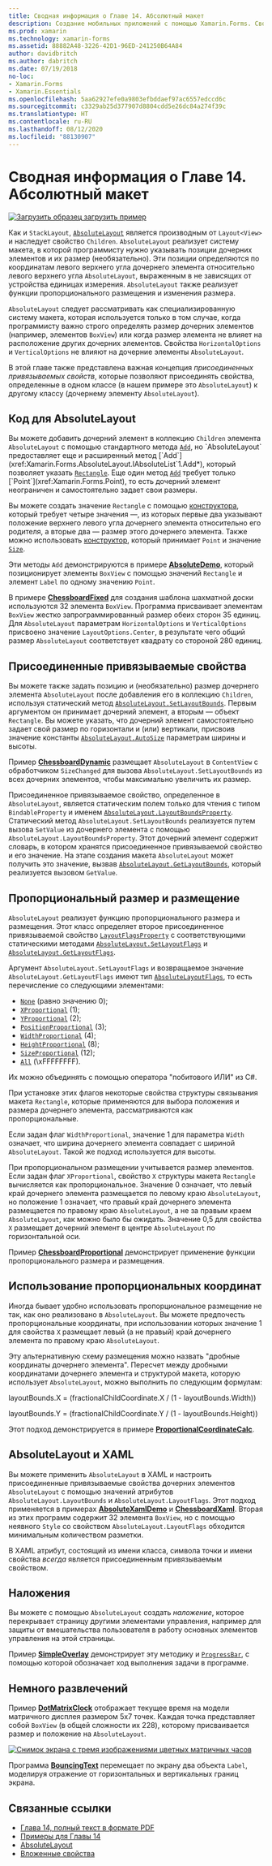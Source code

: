 ```yaml
---
title: Сводная информация о Главе 14. Абсолютный макет
description: Создание мобильных приложений с помощью Xamarin.Forms. Сводная информация о Главе 14. Абсолютный макет
ms.prod: xamarin
ms.technology: xamarin-forms
ms.assetid: 88882A48-3226-42D1-96ED-241250B64A84
author: davidbritch
ms.author: dabritch
ms.date: 07/19/2018
no-loc:
- Xamarin.Forms
- Xamarin.Essentials
ms.openlocfilehash: 5aa62927efe0a9803efbddaef97ac6557edccd6c
ms.sourcegitcommit: c3329ab25d377907d8804cdd5e26dc84a274f39c
ms.translationtype: HT
ms.contentlocale: ru-RU
ms.lasthandoff: 08/12/2020
ms.locfileid: "88130907"
---
```

# <a name="summary-of-chapter-14-absolute-layout"></a>Сводная информация о Главе 14. Абсолютный макет

[![Загрузить образец](~/media/shared/download.png) загрузить пример](https://github.com/xamarin/xamarin-forms-book-samples/tree/master/Chapter14)

Как и `StackLayout`, [`AbsoluteLayout`](xref:Xamarin.Forms.AbsoluteLayout) является производным от `Layout<View>` и наследует свойство `Children`. `AbsoluteLayout` реализует систему макета, в которой программисту нужно указывать позиции дочерних элементов и их размер (необязательно). Эти позиции определяются по координатам левого верхнего угла дочернего элемента относительно левого верхнего угла `AbsoluteLayout`, выраженным в не зависящих от устройства единицах измерения. `AbsoluteLayout` также реализует функции пропорционального размещения и изменения размера.

`AbsoluteLayout` следует рассматривать как специализированную систему макета, которая используется только в том случае, когда программисту важно строго определять размер дочерних элементов (например, элементов `BoxView`) или когда размер элемента не влияет на расположение других дочерних элементов. Свойства `HorizontalOptions` и `VerticalOptions` не влияют на дочерние элементы `AbsoluteLayout`.

В этой главе также представлена важная концепция *присоединенных привязываемых свойств*, которые позволяют присоединять свойства, определенные в одном классе (в нашем примере это `AbsoluteLayout`) к другому классу (дочернему элементу `AbsoluteLayout`).

## <a name="absolutelayout-in-code"></a>Код для AbsoluteLayout

Вы можете добавить дочерний элемент в коллекцию `Children` элемента `AbsoluteLayout` с помощью стандартного метода [`Add`](xref:System.Collections.Generic.ICollection`1.Add*), но `AbsoluteLayout` предоставляет еще и расширенный метод [`Add`](xref:Xamarin.Forms.AbsoluteLayout.IAbsoluteList`1.Add*), который позволяет указать [`Rectangle`](xref:Xamarin.Forms.Rectangle). Еще один метод [`Add`](xref:Xamarin.Forms.AbsoluteLayout.IAbsoluteList`1.Add*) требует только [`Point`](xref:Xamarin.Forms.Point), то есть дочерний элемент неограничен и самостоятельно задает свои размеры.

Вы можете создать значение `Rectangle` с помощью [конструктора](xref:Xamarin.Forms.Rectangle.%23ctor(System.Double,System.Double,System.Double,System.Double)), который требует четыре значения &mdash;, из которых первые два указывают положение верхнего левого угла дочернего элемента относительно его родителя, а вторые два — размер этого дочернего элемента. Также можно использовать [конструктор](xref:Xamarin.Forms.Rectangle.%23ctor(Xamarin.Forms.Point,Xamarin.Forms.Size)), который принимает `Point` и значение [`Size`](xref:Xamarin.Forms.Size).

Эти методы `Add` демонстрируются в примере [**AbsoluteDemo**](https://github.com/xamarin/xamarin-forms-book-samples/tree/master/Chapter14/AbsoluteDemo), который позиционирует элементы `BoxView` с помощью значений `Rectangle` и элемент `Label` по одному значению `Point`.

В примере [**ChessboardFixed**](https://github.com/xamarin/xamarin-forms-book-samples/tree/master/Chapter14/ChessboardFixed) для создания шаблона шахматной доски используются 32 элемента `BoxView`. Программа присваивает элементам `BoxView` жестко запрограммированный размер обеих сторон 35 единиц. Для `AbsoluteLayout` параметрам `HorizontalOptions` и `VerticalOptions` присвоено значение `LayoutOptions.Center`, в результате чего общий размер `AbsoluteLayout` соответствует квадрату со стороной 280 единиц.

## <a name="attached-bindable-properties"></a>Присоединенные привязываемые свойства

Вы можете также задать позицию и (необязательно) размер дочернего элемента `AbsoluteLayout` после добавления его в коллекцию `Children`, используя статический метод [`AbsoluteLayout.SetLayoutBounds`](xref:Xamarin.Forms.AbsoluteLayout.SetLayoutBounds(Xamarin.Forms.BindableObject,Xamarin.Forms.Rectangle)). Первым аргументом он принимает дочерний элемент, а вторым — объект `Rectangle`. Вы можете указать, что дочерний элемент самостоятельно задает свой размер по горизонтали и (или) вертикали, присвоив значение константы [`AbsoluteLayout.AutoSize`](xref:Xamarin.Forms.AbsoluteLayout.AutoSize) параметрам ширины и высоты.

Пример [**ChessboardDynamic**](https://github.com/xamarin/xamarin-forms-book-samples/tree/master/Chapter14/ChessboardDynamic) размещает `AbsoluteLayout` в `ContentView` с обработчиком `SizeChanged` для вызова `AbsoluteLayout.SetLayoutBounds` из всех дочерних элементов, чтобы максимально увеличить их размер.  

Присоединенное привязываемое свойство, определенное в `AbsoluteLayout`, является статическим полем только для чтения с типом `BindableProperty` и именем [`AbsoluteLayout.LayoutBoundsProperty`](xref:Xamarin.Forms.AbsoluteLayout.LayoutBoundsProperty). Статический метод `AbsoluteLayout.SetLayoutBounds` реализуется путем вызова `SetValue` из дочернего элемента с помощью `AbsoluteLayout.LayoutBoundsProperty`. Этот дочерний элемент содержит словарь, в котором хранятся присоединенное привязываемой свойство и его значение. На этапе создания макета `AbsoluteLayout` может получить это значение, вызвав [`AbsoluteLayout.GetLayoutBounds`](xref:Xamarin.Forms.AbsoluteLayout.GetLayoutBounds(Xamarin.Forms.BindableObject)), который реализуется вызовом `GetValue`.

## <a name="proportional-sizing-and-positioning"></a>Пропорциональный размер и размещение

`AbsoluteLayout` реализует функцию пропорционального размера и размещения. Этот класс определяет второе присоединенное привязываемой свойство [`LayoutFlagsProperty`](xref:Xamarin.Forms.AbsoluteLayout.LayoutFlagsProperty) с соответствующими статическими методами [`AbsoluteLayout.SetLayoutFlags`](xref:Xamarin.Forms.AbsoluteLayout.SetLayoutFlags(Xamarin.Forms.BindableObject,Xamarin.Forms.AbsoluteLayoutFlags)) и [`AbsoluteLayout.GetLayoutFlags`](xref:Xamarin.Forms.AbsoluteLayout.GetLayoutFlags(Xamarin.Forms.BindableObject)).

Аргумент `AbsoluteLayout.SetLayoutFlags` и возвращаемое значение `AbsoluteLayout.GetLayoutFlags` имеют тип [`AbsoluteLayoutFlags`](xref:Xamarin.Forms.AbsoluteLayoutFlags), то есть перечисление со следующими элементами:

- [`None`](xref:Xamarin.Forms.AbsoluteLayoutFlags.None) (равно значению 0);
- [`XProportional`](xref:Xamarin.Forms.AbsoluteLayoutFlags.XProportional) (1);
- [`YProportional`](xref:Xamarin.Forms.AbsoluteLayoutFlags.YProportional) (2);
- [`PositionProportional`](xref:Xamarin.Forms.AbsoluteLayoutFlags.PositionProportional) (3);
- [`WidthProportional`](xref:Xamarin.Forms.AbsoluteLayoutFlags.WidthProportional) (4);
- [`HeightProportional`](xref:Xamarin.Forms.AbsoluteLayoutFlags.HeightProportional) (8);
- [`SizeProportional`](xref:Xamarin.Forms.AbsoluteLayoutFlags.SizeProportional) (12);
- [`All`](xref:Xamarin.Forms.AbsoluteLayoutFlags.All) (\xFFFFFFFF).

Их можно объединять с помощью оператора "побитового ИЛИ" из C#.

При установке этих флагов некоторые свойства структуры связывания макета `Rectangle`, которые применяются для выбора положения и размера дочернего элемента, рассматриваются как пропорциональные.

Если задан флаг `WidthProportional`, значение 1 для параметра `Width` означает, что ширина дочернего элемента совпадает с шириной `AbsoluteLayout`. Такой же подход используется для высоты.

При пропорциональном размещении учитывается размер элементов. Если задан флаг `XProportional`, свойство `X` структуры макета `Rectangle` вычисляется как пропорциональное. Значение 0 означает, что левый край дочернего элемента размещается по левому краю `AbsoluteLayout`, но положение 1 означает, что правый край дочернего элемента размещается по правому краю `AbsoluteLayout`, а не за правым краем `AbsoluteLayout`, как можно было бы ожидать. Значение 0,5 для свойства `X` размещает дочерний элемент в центре `AbsoluteLayout` по горизонтальной оси.

Пример [**ChessboardProportional**](https://github.com/xamarin/xamarin-forms-book-samples/tree/master/Chapter14/ChessboardProportional) демонстрирует применение функции пропорционального размера и размещения.

## <a name="working-with-proportional-coordinates"></a>Использование пропорциональных координат

Иногда бывает удобно использовать пропорциональное размещение не так, как оно реализовано в `AbsoluteLayout`. Вы можете предпочесть пропорциональные координаты, при использовании которых значение 1 для свойства `X` размещает левый (а не правый) край дочернего элемента по правому краю `AbsoluteLayout`.

Эту альтернативную схему размещения можно назвать "дробные координаты дочернего элемента". Пересчет между дробными координатами дочернего элемента и структурой макета, которую использует `AbsoluteLayout`, можно выполнить по следующим формулам:

layoutBounds.X = (fractionalChildCoordinate.X / (1 - layoutBounds.Width))

layoutBounds.Y = (fractionalChildCoordinate.Y / (1 - layoutBounds.Height))

Этот подход демонстрируется в примере [**ProportionalCoordinateCalc**](https://github.com/xamarin/xamarin-forms-book-samples/tree/master/Chapter14/PropCoordCalc).

## <a name="absolutelayout-and-xaml"></a>AbsoluteLayout и XAML

Вы можете применить `AbsoluteLayout` в XAML и настроить присоединенные привязываемые свойства дочерних элементов `AbsoluteLayout` с помощью значений атрибутов `AbsoluteLayout.LayoutBounds` и `AbsoluteLayout.LayoutFlags`. Этот подход применяется в примерах [**AbsoluteXamlDemo**](https://github.com/xamarin/xamarin-forms-book-samples/tree/master/Chapter14/AbsoluteXamlDemo) и [**ChessboardXaml**](https://github.com/xamarin/xamarin-forms-book-samples/tree/master/Chapter14/ChessboardXaml). Вторая из этих программ содержит 32 элемента `BoxView`, но с помощью неявного `Style` со свойством `AbsoluteLayout.LayoutFlags` обходится минимальным количеством разметки.

В XAML атрибут, состоящий из имени класса, символа точки и имени свойства *всегда* является присоединенным привязываемым свойством.

## <a name="overlays"></a>Наложения

Вы можете с помощью `AbsoluteLayout` создать *наложение*, которое перекрывает страницу другими элементами управления, например для защиты от вмешательства пользователя в работу основных элементов управления на этой страницы.

Пример [**SimpleOverlay**](https://github.com/xamarin/xamarin-forms-book-samples/tree/master/Chapter14/SimpleOverlay) демонстрирует эту методику и [`ProgressBar`](xref:Xamarin.Forms.ProgressBar), с помощью которой обозначает ход выполнения задачи в программе.

## <a name="some-fun"></a>Немного развлечений

Пример [**DotMatrixClock**](https://github.com/xamarin/xamarin-forms-book-samples/tree/master/Chapter14/DotMatrixClock) отображает текущее время на модели матричного дисплея размером 5x7 точек. Каждая точка представляет собой `BoxView` (в общей сложности их 228), которому присваивается размер и положение на `AbsoluteLayout`.

[![Снимок экрана с тремя изображениями цветных матричных часов](images/ch14fg08-small.png "Часы с матрицей из точек")](images/ch14fg08-large.png#lightbox "Часы с матрицей из точек")

Программа [**BouncingText**](https://github.com/xamarin/xamarin-forms-book-samples/tree/master/Chapter14/BouncingText) перемещает по экрану два объекта `Label`, моделируя отражение от горизонтальных и вертикальных границ экрана.

## <a name="related-links"></a>Связанные ссылки

- [Глава 14, полный текст в формате PDF](https://download.xamarin.com/developer/xamarin-forms-book/XamarinFormsBook-Ch14-Apr2016.pdf)
- [Примеры для Главы 14](https://github.com/xamarin/xamarin-forms-book-samples/tree/master/Chapter14)
- [AbsoluteLayout](~/xamarin-forms/user-interface/layouts/absolutelayout.md)
- [Вложенные свойства](~/xamarin-forms/xaml/attached-properties.md)
